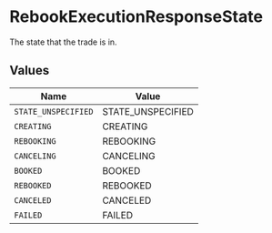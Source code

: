 # RebookExecutionResponseState

The state that the trade is in.


## Values

| Name                | Value               |
| ------------------- | ------------------- |
| `STATE_UNSPECIFIED` | STATE_UNSPECIFIED   |
| `CREATING`          | CREATING            |
| `REBOOKING`         | REBOOKING           |
| `CANCELING`         | CANCELING           |
| `BOOKED`            | BOOKED              |
| `REBOOKED`          | REBOOKED            |
| `CANCELED`          | CANCELED            |
| `FAILED`            | FAILED              |